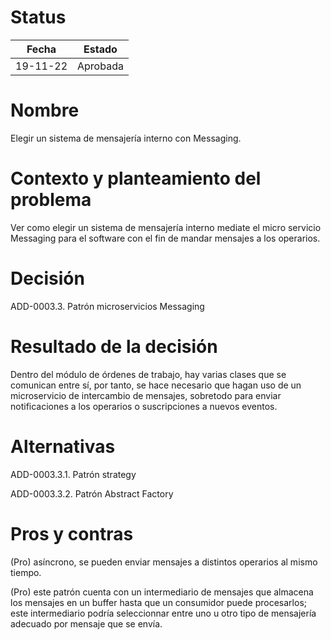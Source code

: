 # Status

| Fecha | Estado |
| --- | --- |
| 19-11-22 | Aprobada |

# Nombre

Elegir un sistema de mensajería interno con Messaging.

# Contexto y planteamiento del problema

Ver como elegir un sistema de mensajería interno mediate el micro servicio Messaging para el software con el fin de mandar mensajes a los operarios.

# Decisión

ADD-0003.3. Patrón microservicios Messaging

# Resultado de la decisión

Dentro del módulo de órdenes de trabajo, hay varias clases que se comunican entre sí, por tanto, se hace necesario que hagan uso de un microservicio de intercambio de mensajes, sobretodo para enviar notificaciones a los operarios o suscripciones a nuevos eventos.

# Alternativas

ADD-0003.3.1. Patrón strategy

ADD-0003.3.2. Patrón Abstract Factory

# Pros y contras

(Pro) asíncrono, se pueden enviar mensajes a distintos operarios al mismo tiempo.

(Pro) este patrón cuenta con un intermediario de mensajes que almacena los mensajes en un buffer hasta que un consumidor puede procesarlos; este intermediario podría seleccionnar entre uno u otro tipo de mensajería adecuado por mensaje que se envía.
